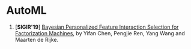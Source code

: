 # AutoML


1. [**SIGIR'19**] [Bayesian Personalized Feature Interaction Selection for Factorization Machines](https://staff.fnwi.uva.nl/m.derijke/wp-content/papercite-data/pdf/chen-2019-bayesian.pdf), by Yifan Chen, Pengjie Ren, Yang Wang and Maarten de Rijke.